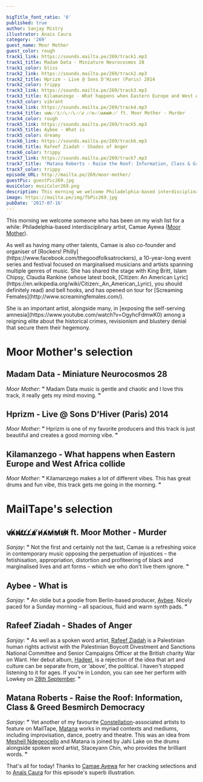 ```yaml
---

bigTitle_font_ratio: '6'
published: true
author: Sanjay Mistry
illustrator: Anais Caura
category: '269'
guest_name: Moor Mother
guest_color: rough
track1_link: https://sounds.mailta.pe/269/track1.mp3
track1_title: Madam Data - Miniature Neurocosmos 28
track1_color: bliss
track2_link: https://sounds.mailta.pe/269/track2.mp3
track2_title: Hprizm - Live @ Sons D'Hiver (Paris) 2014
track2_color: trippy
track3_link: https://sounds.mailta.pe/269/track3.mp3
track3_title: Kilamanzego - What happens when Eastern Europe and West Africa collide pt2
track3_color: vibrant
track4_link: https://sounds.mailta.pe/269/track4.mp3
track4_title: ᴠ̷̸ᴀ̷̸ɴ̷̸ɪ̷̸ʟ̷̸ʟ̷̸ᴀ̷̸ ̷̸ʜ̷̸ᴀ̷̸ᴍ̷̸ᴍ̷̸ᴇ̷̸ʀ̷̸ ft. Moor Mother - Murder
track4_color: rough
track5_link: https://sounds.mailta.pe/269/track5.mp3
track5_title: Aybee - What is
track5_color: dreamy
track6_link: https://sounds.mailta.pe/269/track6.mp3
track6_title: Rafeef Ziadah - Shades of Anger
track6_color: trippy
track7_link: https://sounds.mailta.pe/269/track7.mp3
track7_title: 'Matana Roberts - Raise the Roof: Information, Class & Greed Besmirch Democracy'
track7_color: trippy
episode_URL: http://mailta.pe/269/moor-mother/
guestPic: guestPic269.jpg
musiColor: musiColor269.png
description: This morning we welcome Philadelphia-based interdisciplinary artist, Camae Ayewa (Moor Mother).
image: https://mailta.pe/img/fbPic269.jpg
pubDate: '2017-07-16'
---
```

This morning we welcome someone who has been on my wish list for a while: Philadelphia-based interdisciplinary artist, Camae Ayewa ([Moor Mother](http://moormother.com/)).
<p>As well as having many other talents, Camae is also co-founder and organiser of [Rockers! Philly](https://www.facebook.com/thegoodfolksatrockers), a 10-year-long event series and festival focused on marginalised musicians and artists spanning multiple genres of music. She has shared the stage with King Britt, Islam Chipsy, Claudia Rankine (whose latest book, [Citizen: An American Lyric](https://en.wikipedia.org/wiki/Citizen:_An_American_Lyric), you should definitely read) and bell hooks, and has opened on tour for [Screaming Females](http://www.screamingfemales.com/).
<p>She is an important artist, alongside many, in [exposing the self-serving amnesia](https://www.youtube.com/watch?v=OgyhcFdmwK0) among a reigning elite about the historical crimes, revisionism and blustery denial that secure them their hegemony.

# Moor Mother's selection


## Madam Data - Miniature Neurocosmos 28
_Moor Mother_: **"** Madam Data music is gentle and chaotic and I love this track, it really gets my mind moving. **"** 

## Hprizm - Live @ Sons D'Hiver (Paris) 2014
_Moor Mother_: **"** Hprizm is one of my favorite producers and this track is just beautiful and creates a good morning vibe. **"** 

## Kilamanzego - What happens when Eastern Europe and West Africa collide
_Moor Mother_: **"** Kilamanzego makes a lot of different vibes. This has great drums and fun vibe, this track gets me going in the morning. **"** 


# MailTape's selection

## ᴠ̷̸ᴀ̷̸ɴ̷̸ɪ̷̸ʟ̷̸ʟ̷̸ᴀ̷̸ ̷̸ʜ̷̸ᴀ̷̸ᴍ̷̸ᴍ̷̸ᴇ̷̸ʀ̷̸ ft. Moor Mother - Murder
_Sanjay_: **"** Not the first and certainly not the last, Camae is a refreshing voice in contemporary music opposing the perpetuation of injustices – the fetishisation, appropriation, distortion and profiteering of black and marginalised lives and art forms – which we who don't live them ignore. **"** 

## Aybee - What is
_Sanjay_: **"** An oldie but a goodie from Berlin-based producer, [Aybee](http://deepblakmusic.com/db2/). Nicely paced for a Sunday morning – all spacious, fluid and warm synth pads. **"** 

## Rafeef Ziadah - Shades of Anger
_Sanjay_: **"** As well as a spoken word artist, [Rafeef Ziadah](http://www.rafeefziadah.net/) is a Palestinian human rights activist with the Palestinian Boycott Divestment and Sanctions National Committee and Senior Campaigns Officer at the British charity War on Want. Her debut album, [Hadeel](http://www.rafeefziadah.net/hadeel/), is a rejection of the idea that art and culture can be separate from, or ‘above’, the political. I haven't stopped listening to it for ages. If you're in London, you can see her perform with Lowkey on [28th September](http://www.seetickets.com/event/lowkey-london-show-september-2017/the-coronet-theatre/1114864). **"** 

## Matana Roberts - Raise the Roof: Information, Class & Greed Besmirch Democracy
_Sanjay_: **"** Yet another of my favourite [Constellation](http://cstrecords.com/)-associated artists to feature on MailTape, [Matana](http://www.matanaroberts.com/) works in myriad contexts and mediums, including improvisation, dance, poetry and theatre. This was an idea from [Meshell Ndegeocello](http://www.meshell.com/) and Matana is joined by Jahi Lake on the drums alongside spoken word artist, Staceyann Chin, who provides the brilliant words. **"** 

That's all for today! Thanks to [Camae Ayewa](http://moormother.com/) for her cracking selections and to [Anaïs Caura](http://cargocollective.com/anaiscaura) for this episode's superb illustration.

